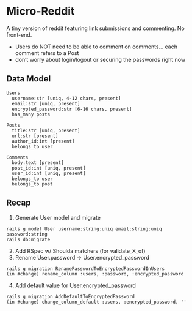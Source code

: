 # Micro-Reddit

A tiny version of reddit featuring link submissions and commenting. No front-end.

* Users do NOT need to be able to comment on comments… each comment refers to a Post
* don’t worry about login/logout or securing the passwords right now

Data Model
----------
```
Users
  username:str [uniq, 4-12 chars, present]
  email:str [uniq, present]
  encrypted_password:str [6-16 chars, present]
  has_many posts

Posts
  title:str [uniq, present]
  url:str [present]
  author_id:int [present]
  belongs_to user

Comments
  body:text [present]
  post_id:int [uniq, present]
  user_id:int [uniq, present]
  belongs_to user
  belongs_to post
```

Recap
-----
1. Generate User model and migrate
```
rails g model User username:string:uniq email:string:uniq password:string
rails db:migrate
```
2. Add RSpec w/ Shoulda matchers (for validate_X_of)
3. Rename User.password -> User.encrypted_password
```
rails g migration RenamePasswordToEncryptedPasswordInUsers
(in #change) rename_column :users, :password, :encrypted_password
```
4. Add default value for User.encrypted_password
```
rails g migration AddDefaultToEncryptedPassword
(in #change) change_column_default :users, :encrypted_password, ''
```
